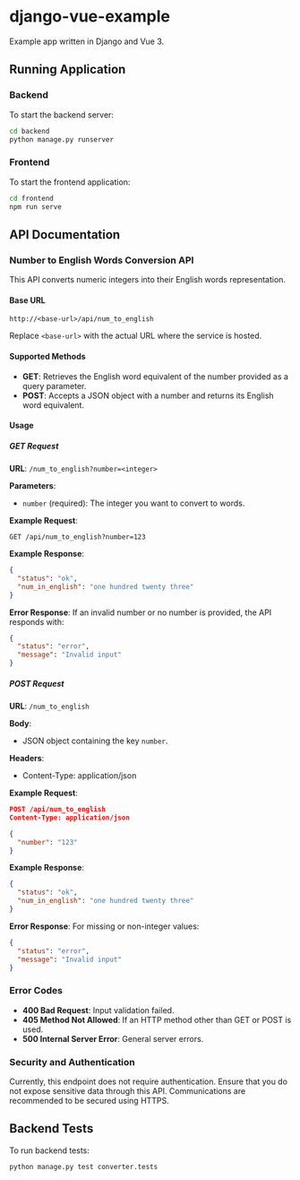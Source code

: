 # django-vue-example
Example app written in Django and Vue 3.

## Running Application

### Backend
To start the backend server:
```bash
cd backend
python manage.py runserver
```

### Frontend
To start the frontend application:
```bash
cd frontend
npm run serve
```

## API Documentation

### Number to English Words Conversion API

This API converts numeric integers into their English words representation.

#### Base URL
```
http://<base-url>/api/num_to_english
```
Replace `<base-url>` with the actual URL where the service is hosted.

#### Supported Methods

- **GET**: Retrieves the English word equivalent of the number provided as a query parameter.
- **POST**: Accepts a JSON object with a number and returns its English word equivalent.

#### Usage

##### GET Request

**URL**: `/num_to_english?number=<integer>`

**Parameters**:
- `number` (required): The integer you want to convert to words.

**Example Request**:
```
GET /api/num_to_english?number=123
```

**Example Response**:
```json
{
  "status": "ok",
  "num_in_english": "one hundred twenty three"
}
```

**Error Response**:
If an invalid number or no number is provided, the API responds with:
```json
{
  "status": "error",
  "message": "Invalid input"
}
```

##### POST Request

**URL**: `/num_to_english`

**Body**:
- JSON object containing the key `number`.

**Headers**:
- Content-Type: application/json

**Example Request**:
```json
POST /api/num_to_english
Content-Type: application/json

{
  "number": "123"
}
```

**Example Response**:
```json
{
  "status": "ok",
  "num_in_english": "one hundred twenty three"
}
```

**Error Response**:
For missing or non-integer values:
```json
{
  "status": "error",
  "message": "Invalid input"
}
```

### Error Codes

- **400 Bad Request**: Input validation failed.
- **405 Method Not Allowed**: If an HTTP method other than GET or POST is used.
- **500 Internal Server Error**: General server errors.

### Security and Authentication

Currently, this endpoint does not require authentication. Ensure that you do not expose sensitive data through this API. Communications are recommended to be secured using HTTPS.

## Backend Tests

To run backend tests:
```bash
python manage.py test converter.tests
```
